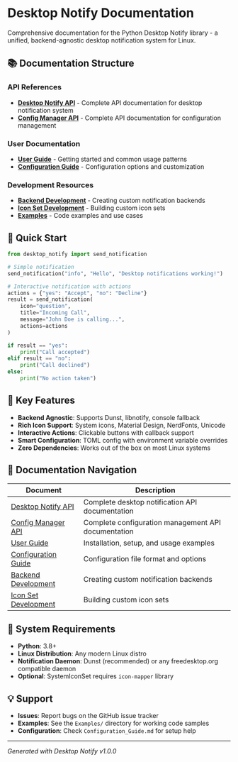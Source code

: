 # Desktop Notify Documentation

Comprehensive documentation for the Python Desktop Notify library - a unified, backend-agnostic desktop notification system for Linux.

## 📚 Documentation Structure

### API References
- **[Desktop Notify API](Desktop_Notify_API.md)** - Complete API documentation for desktop notification system
- **[Config Manager API](Config_Manager_API.md)** - Complete API documentation for configuration management

### User Documentation
- **[User Guide](User_Guide.md)** - Getting started and common usage patterns  
- **[Configuration Guide](Configuration_Guide.md)** - Configuration options and customization

### Development Resources
- **[Backend Development](Backend_Development.md)** - Creating custom notification backends
- **[Icon Set Development](Icon_Set_Development.md)** - Building custom icon sets
- **[Examples](Examples/)** - Code examples and use cases

## 🚀 Quick Start

```python
from desktop_notify import send_notification

# Simple notification
send_notification("info", "Hello", "Desktop notifications working!")

# Interactive notification with actions
actions = {"yes": "Accept", "no": "Decline"}
result = send_notification(
    icon="question",
    title="Incoming Call", 
    message="John Doe is calling...",
    actions=actions
)

if result == "yes":
    print("Call accepted")
elif result == "no":
    print("Call declined")
else:
    print("No action taken")
```

## 🎯 Key Features

- **Backend Agnostic**: Supports Dunst, libnotify, console fallback
- **Rich Icon Support**: System icons, Material Design, NerdFonts, Unicode
- **Interactive Actions**: Clickable buttons with callback support
- **Smart Configuration**: TOML config with environment variable overrides
- **Zero Dependencies**: Works out of the box on most Linux systems

## 📖 Documentation Navigation

| Document | Description |
|----------|-------------|
| [Desktop Notify API](Desktop_Notify_API.md) | Complete desktop notification API documentation |
| [Config Manager API](Config_Manager_API.md) | Complete configuration management API documentation |
| [User Guide](User_Guide.md) | Installation, setup, and usage examples |
| [Configuration Guide](Configuration_Guide.md) | Configuration file format and options |
| [Backend Development](Backend_Development.md) | Creating custom notification backends |
| [Icon Set Development](Icon_Set_Development.md) | Building custom icon sets |

## 🔧 System Requirements

- **Python**: 3.8+
- **Linux Distribution**: Any modern Linux distro
- **Notification Daemon**: Dunst (recommended) or any freedesktop.org compatible daemon
- **Optional**: SystemIconSet requires `icon-mapper` library

## 💡 Support

- **Issues**: Report bugs on the GitHub issue tracker
- **Examples**: See the `Examples/` directory for working code samples
- **Configuration**: Check `Configuration_Guide.md` for setup help

---

*Generated with Desktop Notify v1.0.0*